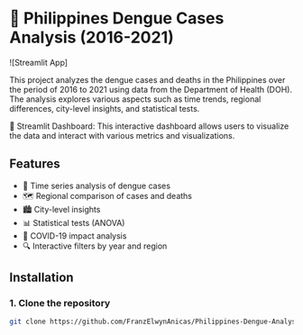 # 🦟 Philippines Dengue Cases Analysis (2016-2021)

![Streamlit App]

This project analyzes the dengue cases and deaths in the Philippines over the period of 2016 to 2021 using data from the Department of Health (DOH). The analysis explores various aspects such as time trends, regional differences, city-level insights, and statistical tests.

🦟 Streamlit Dashboard: This interactive dashboard allows users to visualize the data and interact with various metrics and visualizations.

## Features

- 📅 Time series analysis of dengue cases
- 🗺️ Regional comparison of cases and deaths
- 🏙️ City-level insights
- 📊 Statistical tests (ANOVA)
- 🦠 COVID-19 impact analysis
- 🔍 Interactive filters by year and region

## Installation

### 1. Clone the repository

```bash
git clone https://github.com/FranzElwynAnicas/Philippines-Dengue-Analysis.git
